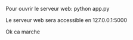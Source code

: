 Pour ouvrir le serveur web:
python app.py

Le serveur web sera accessible en 127.0.0.1:5000

Ok ca marche